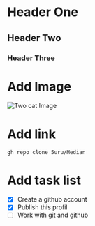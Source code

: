 # Header One
## Header Two
### Header Three

# Add Image
![Two cat Image](https://www.boredpanda.com/blog/wp-content/uploads/2018/04/5acb63d83493f__700-png.jpg)

# Add link
```
gh repo clone 5uru/Median
```
# Add task list
- [x] Create a github account
- [x] Publish this profil
- [ ] Work with git and github
